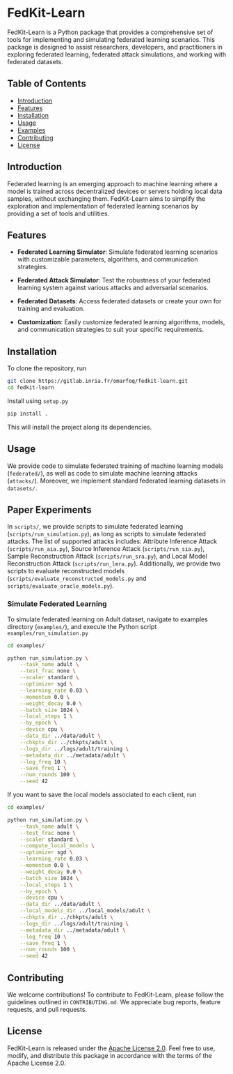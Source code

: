 # FedKit-Learn

FedKit-Learn is a Python package that provides a comprehensive set of tools for
implementing and simulating federated learning scenarios. 
This package is designed to assist researchers, developers, and practitioners in 
exploring federated learning, federated attack simulations, and working with federated datasets.

## Table of Contents

- [Introduction](#introduction)
- [Features](#features)
- [Installation](#installation)
- [Usage](#usage)
- [Examples](#Examples)
- [Contributing](#Contributing)
- [License](#License)

## Introduction 

Federated learning is an emerging approach to machine learning where a model is trained
across decentralized devices or servers holding local data samples, without exchanging them.
FedKit-Learn aims to simplify the exploration and implementation of federated learning 
scenarios by providing a set of tools and utilities.

## Features 

* **Federated Learning Simulator**: Simulate federated learning scenarios with customizable parameters, algorithms, and communication strategies.

* **Federated Attack Simulator**: Test the robustness of your federated learning system against various attacks and adversarial scenarios.

* **Federated Datasets**: Access federated datasets or create your own for training and evaluation.

* **Customization**: Easily customize federated learning algorithms, models, and communication strategies to suit your specific requirements.

## Installation

To clone the repository, run
```bash
git clone https://gitlab.inria.fr/omarfoq/fedkit-learn.git
cd fedkit-learn
```
Install using `setup.py`
```bash
pip install .
```
This will install the project along its dependencies. 

## Usage 
We provide code to simulate federated training of machine learning models (`federated/`), as well as code to simulate 
machine learning attacks (`attacks/`). Moreover, we implement standard federated learning datasets in `datasets/`. 

## Paper Experiments
In `scripts/`, we provide scripts to simulate federated learning (`scripts/run_simulation.py`), 
as long as scripts to simulate federated attacks. The list of supported attacks includes:
Attribute Inference Attack (`scripts/run_aia.py`), Source Inference Attack (`scripts/run_sia.py`), 
Sample Reconstruction Attack (`scripts/run_sra.py`), and Local Model Reconstruction Attack (`scripts/run_lmra.py`).
Additionally, we provide two scripts to evaluate reconstructed models (`scripts/evaluate_reconstructed_models.py`
and `scripts/evaluate_oracle_models.py`).

### Simulate Federated Learning
To simulate federated learning on Adult dataset, navigate to examples directory (`examples/`), and execute 
the Python script `examples/run_simulation.py` 
```bash
cd examples/

python run_simulation.py \
    --task_name adult \
    --test_frac none \
    --scaler standard \
    --optimizer sgd \
    --learning_rate 0.03 \
    --momentum 0.0 \
    --weight_decay 0.0 \
    --batch_size 1024 \
    --local_steps 1 \
    --by_epoch \
    --device cpu \
    --data_dir ../data/adult \
    --chkpts_dir ../chkpts/adult \
    --logs_dir ../logs/adult/training \
    --metadata_dir ../metadata/adult \
    --log_freq 10 \
    --save_freq 1 \
    --num_rounds 100 \
    --seed 42 
```

If you want to save the local models associated to each client, run 

```bash
cd examples/

python run_simulation.py \
    --task_name adult \
    --test_frac none \
    --scaler standard \
    --compute_local_models \
    --optimizer sgd \
    --learning_rate 0.03 \
    --momentum 0.0 \
    --weight_decay 0.0 \
    --batch_size 1024 \
    --local_steps 1 \
    --by_epoch \
    --device cpu \
    --data_dir ../data/adult \
    --local_models_dir ../local_models/adult \
    --chkpts_dir ../chkpts/adult \
    --logs_dir ../logs/adult/training \
    --metadata_dir ../metadata/adult \
    --log_freq 10 \
    --save_freq 1 \
    --num_rounds 100 \
    --seed 42 
```


## Contributing
We welcome contributions! To contribute to FedKit-Learn, please follow the guidelines 
outlined in `CONTRIBUTING.md`.
We appreciate bug reports, feature requests, and pull requests.

## License
FedKit-Learn is released under the [Apache License 2.0](LICENSE). Feel free to use, modify, 
and distribute this package in accordance with the terms of the Apache License 2.0.